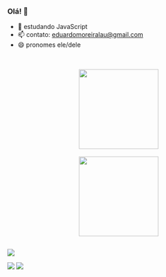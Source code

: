 ### Olá! 👋

- 🌱 estudando JavaScript
- 📫 contato: eduardomoreiralau@gmail.com
- 😄 pronomes ele/dele

##
<br>

<div align="center">
  <a href="https://github.com/dudu-html">
  <img height="180em" src="https://github-readme-stats.vercel.app/api?username=dudu-html&show_icons=true&theme=dracula&include_all_commits=true&count_private=true"/>
    <br>
    <br>
  <img height="180em" src="https://github-readme-stats.vercel.app/api/top-langs/?username=dudu-html&layout=compact&langs_count=7&theme=dracula"/>
</div>
  
 ##
  
  
 <div> 
  
  <a href="https://instagram.com/prodxdudi" target="_blank"><img src="https://img.shields.io/badge/-Instagram-%23E4405F?style=for-the-badge&logo=instagram&logoColor=white" target="_blank"></a>
 
 
  <a href = "mailto:ceduardomoreiralau@gmail.com"><img src="https://img.shields.io/badge/-Gmail-%23333?style=for-the-badge&logo=gmail&logoColor=white" target="_blank"></a>
  <a href="https://www.linkedin.com/in/eduardo-moreira-lauermann-7a047a228/" target="_blank"><img src="https://img.shields.io/badge/-LinkedIn-%230077B5?style=for-the-badge&logo=linkedin&logoColor=white" target="_blank"></a> 
 
 
</div>

  
